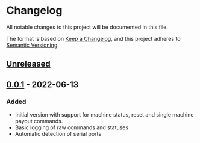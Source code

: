 # Changelog
All notable changes to this project will be documented in this file.

The format is based on [Keep a Changelog](https://keepachangelog.com/en/1.0.0/),
and this project adheres to [Semantic Versioning](https://semver.org/spec/v2.0.0.html).

## [Unreleased]

## [0.0.1] - 2022-06-13
### Added
- Initial version with support for machine status, reset and single machine payout commands.
- Basic logging of raw commands and statuses
- Automatic detection of serial ports

[Unreleased]: https://gitlab.com/TrueLevel/swapbox/nd300cli/compare/v0.0.1...HEAD
[0.0.1]: https://gitlab.com/TrueLevel/swapbox/nd300cli/releases/tag/v0.0.1

